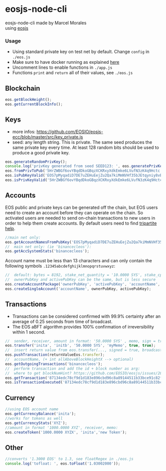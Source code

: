# eosjs-node-cli
eosjs-node-cli made by Marcel Morales  
using [eosjs](https://github.com/EOSIO/eosjs)  
  
### Usage
* Using standard private key on test net by default. Change ```config``` in ```./eos.js```
* Make sure to have docker running as explained [here](https://github.com/EOSIO/eosjs/tree/master/docker)
* Uncomment lines to enable functions in ```./app.js``` 
* Functions ```print``` and ```return``` all of their values, see ```./eos.js```
  
## Blockchain
```js
eos.getBlockHeight();
eos.getCurrentBlockInfo();
```

## Keys
* more infos: https://github.com/EOSIO/eosjs-ecc/blob/master/src/key_private.js  
* seed: any length string. This is private. The same seed produces the same private key every time. At least 128 random bits should be used to produce a good private key.
```js
eos.generateRandomPrivKey();
console.log('privKey generated from seed SEED123: ', eos.generatePrivKeyFromSeed('SEED123'));  
eos.fromPrivToPub('5HrZWBGf6ovYBqdDkoGBqzXCKRxyXdkEmke6LVufN3zK4q9Hctc');
eos.isPubKeyValid('EOS7pMyqadiD7DE7uZEHuEejZu2Qa7kiMmNVHf35bJEtqyniy8vBG');
eos.isPrivKeyValid('5HrZWBGf6ovYBqdDkoGBqzXCKRxyXdkEmke6LVufN3zK4q9Hctc');
```

## Accounts
EOS public and private keys can be generated off the chain, but EOS users need to create an account before they can operate on the chain. So activated users are needed to send on-chain transactions to new users in order to help them create accounts. By default users need to find [tripartite help](https://www.zeos.co/).  
```js 
//main net only:  
eos.getAccountNamesFromPubKey('EOS7pMyqadiD7DE7uZEHuEejZu2Qa7kiMmNVHf35bJEtqyniy8vBG');  
//  main net only: (ie 'binancecleos'):  
eos.getAccSystemStats('binancecleos');  
```
Account name must be less than 13 characters and can only contain the following symbols ```.12345abcdefghijklmnopqrstuvwxyz```:  
```js
//  default: bytes = 8192, stake_net_quantity = '10.0000 SYS', stake_cpu_quantity = '10.0000 SYS',  transfer = 0:  
//  ownerPubKey and activePubKey can be the same, but is less secure  
eos.createAccountPackage('ownerPubKey', 'activePubKey', 'accountName', bytes, stake_net_quantity, stake_cpu_quantity, transfer);  
eos.createSingleAccount('accountName', ownerPubKey, activePubKey);
```  
  
## Transactions  
* Transactions can be considered confirmed with 99.9% certainty after an average of 0.25 seconds from time of broadcast.
* The EOS aBFT algorithm provides 100% confirmation of irreversibility within 1 second.
```js 
//  sender, receiver, amount in format: '50.0000 SYS' , memo, sign = true, broadcast = true  
eos.transfer('inita', 'initb', '50.0000 SYS', 'myMemo', true, true);  
//  insert return value from eos.transfer(..., signed = true, broadcast = false);  
eos.pushTransaction(returnValueEos.transfer);  
//  accountName, (+ int allAboveBlockHeightX --> optional)  
eos.getOutgoingTransactions('binancecleos');  
//  perform transaction and add the id + block number as arg:  
//  where to get blockNumHint? https://github.com/EOSIO/eosjs/issues/288  
eos.getTransaction('87134edc78cf9d1d183e896cbd96c8a89144511b33bce91c82f99321d0d2673a', 10251887);  
eos.isTransactionExecuted('87134edc78cf9d1d183e896cbd96c8a89144511b33bce91c82f99321d0d2673a', 10251887);  
```
  
## Currency  
```js
//using EOS account name
eos.getCurrencyBalance('inita');   
//works for tokens as well 
eos.getCurrencyStats('XYZ');  
//amount in format '1000.0000 XYZ', receiver, memo:  
eos.createToken('1000.0000 XYZX', 'inita','new Token');
```

## Other  
```js 
//converts '1.3000 EOS' to 1.3, see floatRegex in ./eos.js  
console.log('tofloat: ', eos.toFloat('1.03002000'));
```
